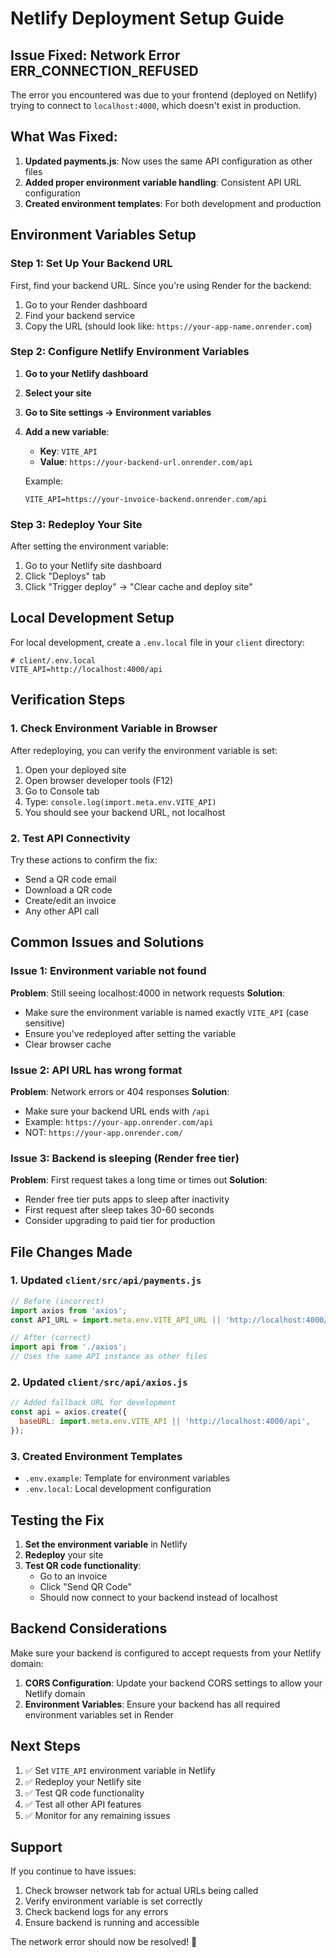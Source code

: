 # Netlify Deployment Setup Guide

## Issue Fixed: Network Error ERR_CONNECTION_REFUSED

The error you encountered was due to your frontend (deployed on Netlify) trying to connect to `localhost:4000`, which doesn't exist in production.

## What Was Fixed:

1. **Updated payments.js**: Now uses the same API configuration as other files
2. **Added proper environment variable handling**: Consistent API URL configuration
3. **Created environment templates**: For both development and production

## Environment Variables Setup

### Step 1: Set Up Your Backend URL

First, find your backend URL. Since you're using Render for the backend:

1. Go to your Render dashboard
2. Find your backend service
3. Copy the URL (should look like: `https://your-app-name.onrender.com`)

### Step 2: Configure Netlify Environment Variables

1. **Go to your Netlify dashboard**
2. **Select your site**
3. **Go to Site settings → Environment variables**
4. **Add a new variable**:
   - **Key**: `VITE_API`
   - **Value**: `https://your-backend-url.onrender.com/api`
   
   Example:
   ```
   VITE_API=https://your-invoice-backend.onrender.com/api
   ```

### Step 3: Redeploy Your Site

After setting the environment variable:
1. Go to your Netlify site dashboard
2. Click "Deploys" tab
3. Click "Trigger deploy" → "Clear cache and deploy site"

## Local Development Setup

For local development, create a `.env.local` file in your `client` directory:

```env
# client/.env.local
VITE_API=http://localhost:4000/api
```

## Verification Steps

### 1. Check Environment Variable in Browser
After redeploying, you can verify the environment variable is set:
1. Open your deployed site
2. Open browser developer tools (F12)
3. Go to Console tab
4. Type: `console.log(import.meta.env.VITE_API)`
5. You should see your backend URL, not localhost

### 2. Test API Connectivity
Try these actions to confirm the fix:
- Send a QR code email
- Download a QR code
- Create/edit an invoice
- Any other API call

## Common Issues and Solutions

### Issue 1: Environment variable not found
**Problem**: Still seeing localhost:4000 in network requests
**Solution**: 
- Make sure the environment variable is named exactly `VITE_API` (case sensitive)
- Ensure you've redeployed after setting the variable
- Clear browser cache

### Issue 2: API URL has wrong format
**Problem**: Network errors or 404 responses
**Solution**:
- Make sure your backend URL ends with `/api`
- Example: `https://your-app.onrender.com/api`
- NOT: `https://your-app.onrender.com/`

### Issue 3: Backend is sleeping (Render free tier)
**Problem**: First request takes a long time or times out
**Solution**:
- Render free tier puts apps to sleep after inactivity
- First request after sleep takes 30-60 seconds
- Consider upgrading to paid tier for production

## File Changes Made

### 1. Updated `client/src/api/payments.js`
```javascript
// Before (incorrect)
import axios from 'axios';
const API_URL = import.meta.env.VITE_API_URL || 'http://localhost:4000/api';

// After (correct)
import api from './axios';
// Uses the same API instance as other files
```

### 2. Updated `client/src/api/axios.js`
```javascript
// Added fallback URL for development
const api = axios.create({
  baseURL: import.meta.env.VITE_API || 'http://localhost:4000/api',
});
```

### 3. Created Environment Templates
- `.env.example`: Template for environment variables
- `.env.local`: Local development configuration

## Testing the Fix

1. **Set the environment variable** in Netlify
2. **Redeploy** your site
3. **Test QR code functionality**:
   - Go to an invoice
   - Click "Send QR Code"
   - Should now connect to your backend instead of localhost

## Backend Considerations

Make sure your backend is configured to accept requests from your Netlify domain:

1. **CORS Configuration**: Update your backend CORS settings to allow your Netlify domain
2. **Environment Variables**: Ensure your backend has all required environment variables set in Render

## Next Steps

1. ✅ Set `VITE_API` environment variable in Netlify
2. ✅ Redeploy your Netlify site
3. ✅ Test QR code functionality
4. ✅ Test all other API features
5. ✅ Monitor for any remaining issues

## Support

If you continue to have issues:
1. Check browser network tab for actual URLs being called
2. Verify environment variable is set correctly
3. Check backend logs for any errors
4. Ensure backend is running and accessible

The network error should now be resolved! 🎉